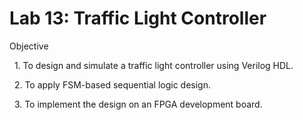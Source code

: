 # Lab 13: Traffic Light Controller



Objective

&nbsp;   1. To design and simulate a traffic light controller using Verilog HDL.

&nbsp;   2. To apply FSM-based sequential logic design.

&nbsp;   3. To implement the design on an FPGA development board.



